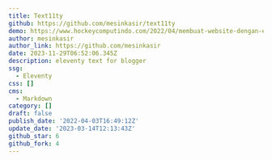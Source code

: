 ```yaml
---
title: Text11ty
github: https://github.com/mesinkasir/text11ty
demo: https://www.hockeycomputindo.com/2022/04/membuat-website-dengan-eleventy.html
author: mesinkasir
author_link: https://github.com/mesinkasir
date: 2023-11-29T06:52:06.345Z
description: eleventy text for blogger
ssg:
  - Eleventy
css: []
cms:
  - Markdown
category: []
draft: false
publish_date: '2022-04-03T16:49:12Z'
update_date: '2023-03-14T12:13:43Z'
github_star: 6
github_fork: 4
---
```

